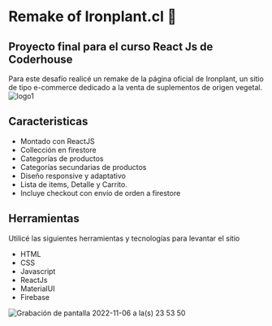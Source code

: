 # Remake of Ironplant.cl 🌱


## Proyecto final para el curso React Js de Coderhouse

Para este desafío realicé un remake de la página oficial de Ironplant, un sitio de tipo  e-commerce dedicado a la venta de suplementos de origen vegetal. 
![logo1](https://user-images.githubusercontent.com/87249022/200217369-068dad68-8e32-4a4e-be20-75f6f47581c2.png)


## Caracteristicas
- Montado con ReactJS
- Collección en firestore
- Categorías de productos
- Categorías secundarias de productos
- Diseño responsive y adaptativo
- Lista de items, Detalle y Carrito.
- Incluye checkout con envío de orden a firestore


## Herramientas
Utilicé las siguientes herramientas y tecnologías para levantar el sitio
- HTML
- CSS
- Javascript
- ReactJs 
- MaterialUI
- Firebase

![Grabación de pantalla 2022-11-06 a la(s) 23 53 50](https://user-images.githubusercontent.com/87249022/200217385-81871b96-8433-4390-a510-689db90227ef.gif)
